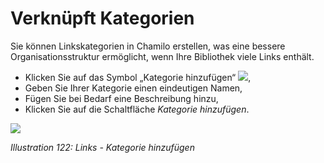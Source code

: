 
# Verknüpft Kategorien

Sie können Linkskategorien in Chamilo erstellen, was eine bessere Organisationsstruktur ermöglicht, wenn Ihre Bibliothek viele Links enthält.

* Klicken Sie auf das Symbol „Kategorie hinzufügen“ ![](../../.gitbook/assets/graphics218.png),
* Geben Sie Ihrer Kategorie einen eindeutigen Namen,
* Fügen Sie bei Bedarf eine Beschreibung hinzu,
* Klicken Sie auf die Schaltfläche _Kategorie hinzufügen_.

![](../../.gitbook/assets/images156%20%281%29.png)

_Illustration 122: Links - Kategorie hinzufügen_